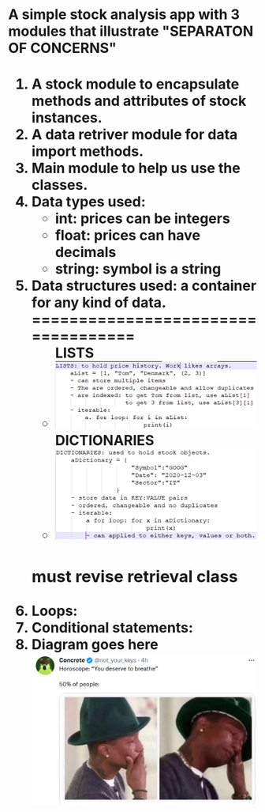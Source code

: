 <h1>A simple stock analysis app with 3 modules that illustrate "SEPARATON OF CONCERNS"<h1>



1. A stock module to encapsulate methods and attributes of stock instances.
2. A data retriver module for  data import methods. 
3. Main module to help us use the classes. 
4. Data types used: 
    <ul>
    <li>int: prices can be integers</li>
    <li>float: prices can have decimals</li>
    <li>string: symbol is a string</li>
    </ul>
5. Data structures used: a container for any kind of data.
===================================
    <ul>
    LISTS
    <li><img src ="lists.PNG"></img></li>
    DICTIONARIES
    <li><img src ="dictionaries.PNG"></img></li>
    </ul> 
    <h3>must revise retrieval class</h3>
6. Loops:
7. Conditional statements:
8. Diagram goes here
<img src ="horoscope.PNG"></img>
